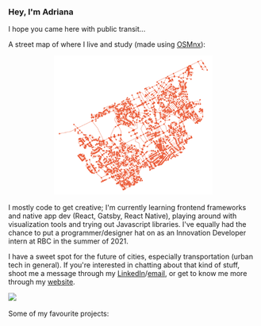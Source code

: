 ### Hey, I'm Adriana
I hope you came here with public transit...

A street map of where I live and study (made using [OSMnx](https://linkinghub.elsevier.com/retrieve/pii/S0198971516303970)):

<p align="center"><img align="centre" width="320" src="waterloo2.png"></img></p>

I mostly code to get creative; I'm currently learning frontend frameworks and native app dev (React, Gatsby, React Native), playing around with visualization tools and trying out Javascript libraries. I've equally had the chance to put a programmer/designer hat on as an Innovation Developer intern at RBC in the summer of 2021.

I have a sweet spot for the future of cities, especially transportation (urban tech in general). If you're interested in chatting about that kind of stuff, shoot me a message through my [LinkedIn](https://www.linkedin.com/in/adriana-ceric/)/[email](adriana.ceric@gmail.com), or get to know me more through my [website](https://adrianaceric.github.io/).
<br>

![](https://komarev.com/ghpvc/?username=AdrianaCeric&color=blueviolet)

Some of my favourite projects:

